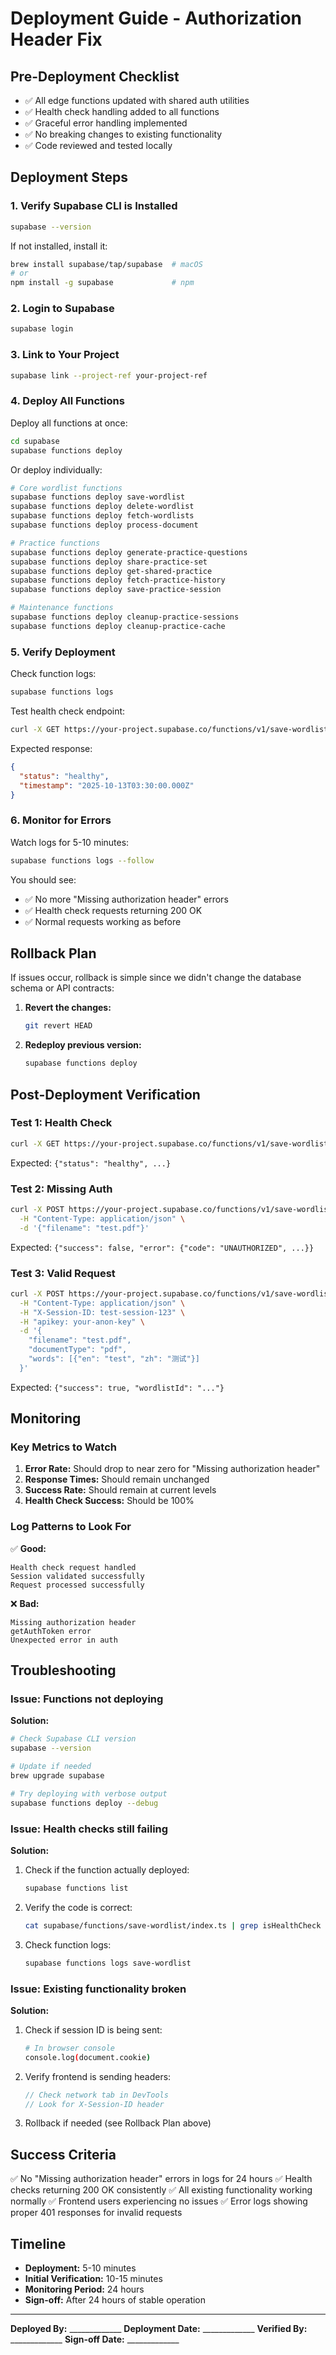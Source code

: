 # Deployment Guide - Authorization Header Fix

## Pre-Deployment Checklist

- ✅ All edge functions updated with shared auth utilities
- ✅ Health check handling added to all functions
- ✅ Graceful error handling implemented
- ✅ No breaking changes to existing functionality
- ✅ Code reviewed and tested locally

## Deployment Steps

### 1. Verify Supabase CLI is Installed

```bash
supabase --version
```

If not installed, install it:
```bash
brew install supabase/tap/supabase  # macOS
# or
npm install -g supabase             # npm
```

### 2. Login to Supabase

```bash
supabase login
```

### 3. Link to Your Project

```bash
supabase link --project-ref your-project-ref
```

### 4. Deploy All Functions

Deploy all functions at once:

```bash
cd supabase
supabase functions deploy
```

Or deploy individually:

```bash
# Core wordlist functions
supabase functions deploy save-wordlist
supabase functions deploy delete-wordlist
supabase functions deploy fetch-wordlists
supabase functions deploy process-document

# Practice functions
supabase functions deploy generate-practice-questions
supabase functions deploy share-practice-set
supabase functions deploy get-shared-practice
supabase functions deploy fetch-practice-history
supabase functions deploy save-practice-session

# Maintenance functions
supabase functions deploy cleanup-practice-sessions
supabase functions deploy cleanup-practice-cache
```

### 5. Verify Deployment

Check function logs:

```bash
supabase functions logs
```

Test health check endpoint:

```bash
curl -X GET https://your-project.supabase.co/functions/v1/save-wordlist
```

Expected response:
```json
{
  "status": "healthy",
  "timestamp": "2025-10-13T03:30:00.000Z"
}
```

### 6. Monitor for Errors

Watch logs for 5-10 minutes:

```bash
supabase functions logs --follow
```

You should see:
- ✅ No more "Missing authorization header" errors
- ✅ Health check requests returning 200 OK
- ✅ Normal requests working as before

## Rollback Plan

If issues occur, rollback is simple since we didn't change the database schema or API contracts:

1. **Revert the changes:**
   ```bash
   git revert HEAD
   ```

2. **Redeploy previous version:**
   ```bash
   supabase functions deploy
   ```

## Post-Deployment Verification

### Test 1: Health Check
```bash
curl -X GET https://your-project.supabase.co/functions/v1/save-wordlist
```
Expected: `{"status": "healthy", ...}`

### Test 2: Missing Auth
```bash
curl -X POST https://your-project.supabase.co/functions/v1/save-wordlist \
  -H "Content-Type: application/json" \
  -d '{"filename": "test.pdf"}'
```
Expected: `{"success": false, "error": {"code": "UNAUTHORIZED", ...}}`

### Test 3: Valid Request
```bash
curl -X POST https://your-project.supabase.co/functions/v1/save-wordlist \
  -H "Content-Type: application/json" \
  -H "X-Session-ID: test-session-123" \
  -H "apikey: your-anon-key" \
  -d '{
    "filename": "test.pdf",
    "documentType": "pdf",
    "words": [{"en": "test", "zh": "测试"}]
  }'
```
Expected: `{"success": true, "wordlistId": "..."}`

## Monitoring

### Key Metrics to Watch

1. **Error Rate:** Should drop to near zero for "Missing authorization header"
2. **Response Times:** Should remain unchanged
3. **Success Rate:** Should remain at current levels
4. **Health Check Success:** Should be 100%

### Log Patterns to Look For

✅ **Good:**
```
Health check request handled
Session validated successfully
Request processed successfully
```

❌ **Bad:**
```
Missing authorization header
getAuthToken error
Unexpected error in auth
```

## Troubleshooting

### Issue: Functions not deploying

**Solution:**
```bash
# Check Supabase CLI version
supabase --version

# Update if needed
brew upgrade supabase

# Try deploying with verbose output
supabase functions deploy --debug
```

### Issue: Health checks still failing

**Solution:**
1. Check if the function actually deployed:
   ```bash
   supabase functions list
   ```

2. Verify the code is correct:
   ```bash
   cat supabase/functions/save-wordlist/index.ts | grep isHealthCheck
   ```

3. Check function logs:
   ```bash
   supabase functions logs save-wordlist
   ```

### Issue: Existing functionality broken

**Solution:**
1. Check if session ID is being sent:
   ```bash
   # In browser console
   console.log(document.cookie)
   ```

2. Verify frontend is sending headers:
   ```javascript
   // Check network tab in DevTools
   // Look for X-Session-ID header
   ```

3. Rollback if needed (see Rollback Plan above)

## Success Criteria

✅ No "Missing authorization header" errors in logs for 24 hours
✅ Health checks returning 200 OK consistently
✅ All existing functionality working normally
✅ Frontend users experiencing no issues
✅ Error logs showing proper 401 responses for invalid requests

## Timeline

- **Deployment:** 5-10 minutes
- **Initial Verification:** 10-15 minutes
- **Monitoring Period:** 24 hours
- **Sign-off:** After 24 hours of stable operation

---

**Deployed By:** _____________
**Deployment Date:** _____________
**Verified By:** _____________
**Sign-off Date:** _____________
